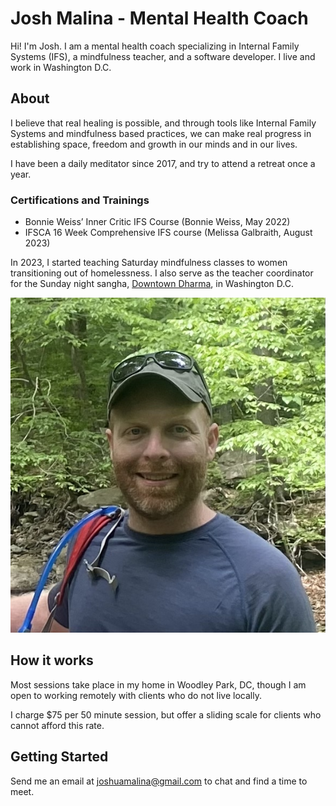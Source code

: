 # Josh Malina - Mental Health Coach

Hi! I'm Josh. I am a mental health coach specializing in Internal Family Systems (IFS), a mindfulness teacher, and a software developer. I live and work in Washington D.C.

## About

I believe that real healing is possible, and through tools like Internal Family Systems and mindfulness based practices, we can make real progress in establishing space, freedom and growth in our minds and in our lives.

I have been a daily meditator since 2017, and try to attend a retreat once a year.

### Certifications and Trainings

- Bonnie Weiss’ Inner Critic IFS Course (Bonnie Weiss, May 2022)
- IFSCA 16 Week Comprehensive IFS course (Melissa Galbraith, August 2023)


In 2023, I started teaching Saturday mindfulness classes to women transitioning out of homelessness. I also serve as the teacher coordinator for the Sunday night sangha, [Downtown Dharma](https://www.downtowndharmadc.org/), in Washington D.C.

![image](me_woods.jpg "")

## How it works

Most sessions take place in my home in Woodley Park, DC, though I am open to working remotely with clients who do not live locally. 

I charge $75 per 50 minute session, but offer a sliding scale for clients who cannot afford this rate. 

## Getting Started

Send me an email at joshuamalina@gmail.com to chat and find a time to meet.
